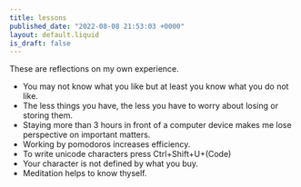 ```yaml
---
title: lessons
published_date: "2022-08-08 21:53:03 +0000"
layout: default.liquid
is_draft: false
---
```

These are reflections on my own experience.

- You may not know what you like but at least you know what you do not like.
- The less things you have, the less you have to worry about losing or storing them.
- Staying more than 3 hours in front of a computer device makes me lose perspective on important matters. 
- Working by pomodoros increases efficiency.
- To write unicode characters press Ctrl+Shift+U+(Code)
- Your character is not defined by what you buy.
- Meditation helps to know thyself.

